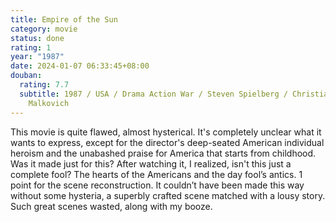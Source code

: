 ```yaml
---
title: Empire of the Sun
category: movie
status: done
rating: 1
year: "1987"
date: 2024-01-07 06:33:45+08:00
douban:
  rating: 7.7
  subtitle: 1987 / USA / Drama Action War / Steven Spielberg / Christian Bale John
    Malkovich
---
```


This movie is quite flawed, almost hysterical. It's completely unclear what it wants to express, except for the director's deep-seated American individual heroism and the unabashed praise for America that starts from childhood. Was it made just for this? After watching it, I realized, isn't this just a complete fool? The hearts of the Americans and the day fool’s antics. 1 point for the scene reconstruction. It couldn’t have been made this way without some hysteria, a superbly crafted scene matched with a lousy story. Such great scenes wasted, along with my booze.
